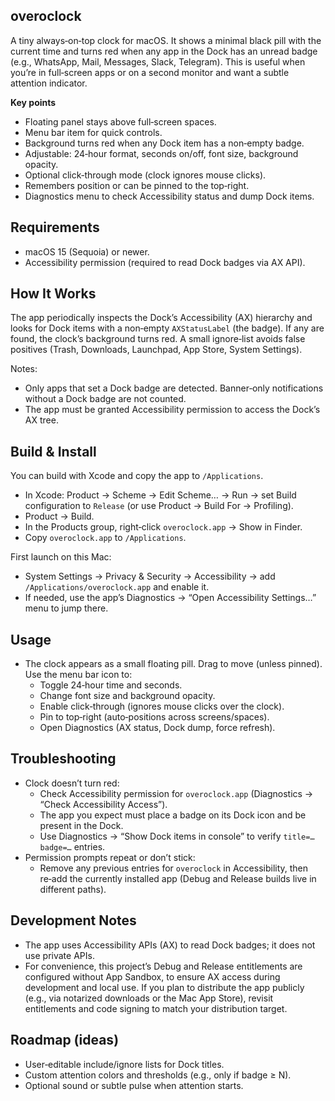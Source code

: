 ## overoclock

A tiny always‑on‑top clock for macOS. It shows a minimal black pill with the current time and turns red when any app in the Dock has an unread badge (e.g., WhatsApp, Mail, Messages, Slack, Telegram). This is useful when you’re in full‑screen apps or on a second monitor and want a subtle attention indicator.

**Key points**
- Floating panel stays above full‑screen spaces.
- Menu bar item for quick controls.
- Background turns red when any Dock item has a non‑empty badge.
- Adjustable: 24‑hour format, seconds on/off, font size, background opacity.
- Optional click‑through mode (clock ignores mouse clicks).
- Remembers position or can be pinned to the top‑right.
- Diagnostics menu to check Accessibility status and dump Dock items.


## Requirements
- macOS 15 (Sequoia) or newer.
- Accessibility permission (required to read Dock badges via AX API).


## How It Works
The app periodically inspects the Dock’s Accessibility (AX) hierarchy and looks for Dock items with a non‑empty `AXStatusLabel` (the badge). If any are found, the clock’s background turns red. A small ignore‑list avoids false positives (Trash, Downloads, Launchpad, App Store, System Settings).

Notes:
- Only apps that set a Dock badge are detected. Banner‑only notifications without a Dock badge are not counted.
- The app must be granted Accessibility permission to access the Dock’s AX tree.


## Build & Install
You can build with Xcode and copy the app to `/Applications`.

- In Xcode: Product → Scheme → Edit Scheme… → Run → set Build configuration to `Release` (or use Product → Build For → Profiling).
- Product → Build.
- In the Products group, right‑click `overoclock.app` → Show in Finder.
- Copy `overoclock.app` to `/Applications`.

First launch on this Mac:
- System Settings → Privacy & Security → Accessibility → add `/Applications/overoclock.app` and enable it.
- If needed, use the app’s Diagnostics → “Open Accessibility Settings…” menu to jump there.


## Usage
- The clock appears as a small floating pill. Drag to move (unless pinned). Use the menu bar icon to:
  - Toggle 24‑hour time and seconds.
  - Change font size and background opacity.
  - Enable click‑through (ignores mouse clicks over the clock).
  - Pin to top‑right (auto‑positions across screens/spaces).
  - Open Diagnostics (AX status, Dock dump, force refresh).


## Troubleshooting
- Clock doesn’t turn red:
  - Check Accessibility permission for `overoclock.app` (Diagnostics → “Check Accessibility Access”).
  - The app you expect must place a badge on its Dock icon and be present in the Dock.
  - Use Diagnostics → “Show Dock items in console” to verify `title=… badge=…` entries.
- Permission prompts repeat or don’t stick:
  - Remove any previous entries for `overoclock` in Accessibility, then re‑add the currently installed app (Debug and Release builds live in different paths).


## Development Notes
- The app uses Accessibility APIs (AX) to read Dock badges; it does not use private APIs.
- For convenience, this project’s Debug and Release entitlements are configured without App Sandbox, to ensure AX access during development and local use. If you plan to distribute the app publicly (e.g., via notarized downloads or the Mac App Store), revisit entitlements and code signing to match your distribution target.


## Roadmap (ideas)
- User‑editable include/ignore lists for Dock titles.
- Custom attention colors and thresholds (e.g., only if badge ≥ N).
- Optional sound or subtle pulse when attention starts.

